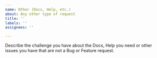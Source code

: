 ```yaml
---
name: Other (Docs, Help, etc.)
about: Any other type of request
title: ''
labels: ''
assignees: ''

---
```


Describe the challenge you have about the Docs, Help you need or other issues you have that are not a Bug or Feature request.
